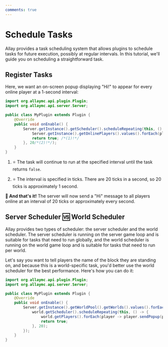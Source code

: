 ```yaml
---
comments: true
---
```


# Schedule Tasks

Allay provides a task scheduling system that allows plugins to schedule tasks for future execution, possibly at
regular intervals. In this tutorial, we'll guide you on scheduling a straightforward task.

## Register Tasks

Here, we want an on-screen popup displaying "Hi!" to appear for every online player at a 1-second interval:

```java linenums="1" hl_lines="7-10"
import org.allaymc.api.plugin.Plugin;
import org.allaymc.api.server.Server;

public class MyPlugin extends Plugin {
    @Override
    public void onEnable() {
        Server.getInstance().getScheduler().scheduleRepeating(this, () -> {
            Server.getInstance().getOnlinePlayers().values().forEach(player -> player.sendPopup("Hi!"));
            return true; /*(1)!*/
        }, 20/*(2)!*/);
    }
}
```

1. :star: The task will continue to run at the specified interval until the task returns `false`.

2. :star: The interval is specified in ticks. There are 20 ticks in a second, so 20 ticks is approximately 1 second.

**:partying_face: And that's it!** The server will now send a "Hi" message to all players online
at an interval of 20 ticks or approximately every second.

## Server Scheduler :vs: World Scheduler

Allay provides two types of scheduler: the server scheduler and the world scheduler. 
The server scheduler is running on the server game loop and is suitable for tasks that need to run globally,
and the world scheduler is running on the world game loop and is suitable for tasks that need to run per world.

Let's say you want to tell players the name of the block they are standing on, and because this is a world-specific task,
you'd better use the world scheduler for the best performance. Here's how you can do it:

```java linenums="1" hl_lines="7-12"
import org.allaymc.api.plugin.Plugin;
import org.allaymc.api.server.Server;

public class MyPlugin extends Plugin {
    @Override
    public void onEnable() {
        Server.getInstance().getWorldPool().getWorlds().values().forEach(world -> {
            world.getScheduler().scheduleRepeating(this, () -> {
                world.getPlayers().forEach(player -> player.sendPopup(player.getBlockStateStandingOn().getBlockType().getIdentifier().toString()));
                return true;
            }, 20);
        });
    }
}
```
